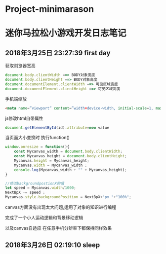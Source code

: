 # Project-minimarason

# 迷你马拉松小游戏开发日志笔记

## 2018年3月25日 23:27:39 first day

获取浏览器宽高
``` js
document.body.clientWidth ==> BODY对象宽度
document.body.clientHeight ==> BODY对象高度
document.documentElement.clientWidth ==> 可见区域宽度
document.documentElement.clientHeight ==> 可见区域高度
```

手机端缩放
```html
<meta name=”viewport” content=”width=device-width, initial-scale=1, maximum-scale=1″>
```

js修改html自带属性
```js
document.getElementById(id).attribute=new value
```

当页面大小变换时 执行function()
```js
window.onresize = function(){
	const Mycanvas_width = document.body.clientWidth;
	const Mycanvas_height = document.body.clientHeight;
	Mycanvas.height = Mycanvas_height;
	Mycanvas.width = Mycanvas_width ;
	console.log(Mycanvas_width + "" + Mycanvas_height);
}
```

```js
//修改backgroundpostionX的值
let speed = Mycanvas.width/1000;
NextBpX -= speed ;
Mycanvas.style.backgroundPosition = NextBpX+"px "+"100%";
```

canvas方面没有出现太大问题,运用了对象的知识进行编程

完成了一个小人运动逻辑和背景移动逻辑

以及canvas自适应 在任意手机分辨率下都保持同样效果
## 2018年3月26日 02:19:10 sleep


